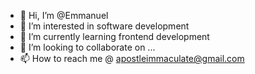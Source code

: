 - 👋 Hi, I’m @Emmanuel
- 👀 I’m interested in software development
- 🌱 I’m currently learning frontend development
- 💞️ I’m looking to collaborate on ...
- 📫 How to reach me @ apostleimmaculate@gmail.com

<!---
Immaculate2324/Immaculate2324 is a ✨ special ✨ repository because its `README.md` (this file) appears on your GitHub profile.
You can click the Preview link to take a look at your changes.
--->
